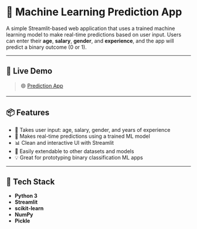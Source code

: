 # 🧠 Machine Learning Prediction App

A simple Streamlit-based web application that uses a trained machine learning model to make real-time predictions based on user input. Users can enter their **age**, **salary**, **gender**, and **experience**, and the app will predict a binary outcome (0 or 1).

---

## 🚀 Live Demo

> 🟢 [Prediction App](https://ml-prediction-app-dsd8ikjpb2gbzyanhhcgqj.streamlit.app/)

---

## 📦 Features

- 🎯 Takes user input: age, salary, gender, and years of experience
- 🤖 Makes real-time predictions using a trained ML model
- 📊 Clean and interactive UI with Streamlit
- 🔁 Easily extendable to other datasets and models
- 💡 Great for prototyping binary classification ML apps

---

## 🧰 Tech Stack

- **Python 3**
- **Streamlit**
- **scikit-learn**
- **NumPy**
- **Pickle**
